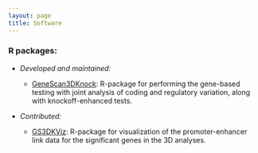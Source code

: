 ```yaml
---
layout: page
title: Software
---
```


### R packages:

- _Developed and maintained:_
  
   - [GeneScan3DKnock](https://github.com/Iuliana-Ionita-Laza/GeneScan3DKnock): R-package for performing the gene-based testing with joint analysis of coding and regulatory variation, along with knockoff-enhanced tests.

- _Contributed:_

  - [GS3DKViz](https://github.com/Iuliana-Ionita-Laza/GeneScan3DKnock): R-package for visualization of the promoter-enhancer link data for the significant genes in the 3D analyses.
